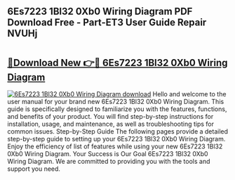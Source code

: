 ## 6Es7223 1Bl32 0Xb0 Wiring Diagram PDF Download Free - Part-ET3 User Guide Repair NVUHj

# <h2><a href="http://dfjdsb.blite.top/?on=6Es7223+1Bl32+0Xb0+Wiring+Diagram">🔗Download New 👉🔴 6Es7223 1Bl32 0Xb0 Wiring Diagram</a></h2>

[![6Es7223 1Bl32 0Xb0 Wiring Diagram download](https://i.imgur.com/lujVjoI.png)](http://dfjdsb.blite.top/?on=6Es7223+1Bl32+0Xb0+Wiring+Diagram)
Hello and welcome to the user manual for your brand new 6Es7223 1Bl32 0Xb0 Wiring Diagram. This guide is specifically designed to familiarize you with the features, functions, and benefits of your product. You will find step-by-step instructions for installation, usage, and maintenance, as well as troubleshooting tips for common issues. Step-by-Step Guide The following pages provide a detailed step-by-step guide to setting up your 6Es7223 1Bl32 0Xb0 Wiring Diagram. Enjoy the efficiency of list of features while using your new 6Es7223 1Bl32 0Xb0 Wiring Diagram. Your Success is Our Goal 6Es7223 1Bl32 0Xb0 Wiring Diagram. We are committed to providing you with the tools and support you need.
